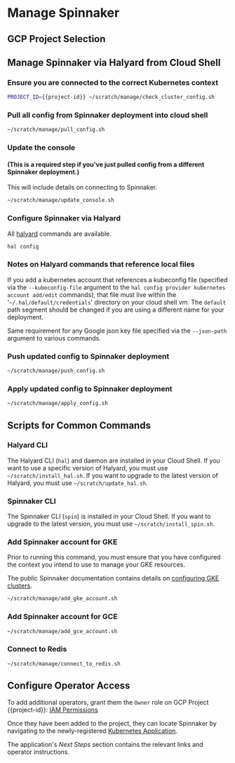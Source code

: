 # Manage Spinnaker

## GCP Project Selection

<walkthrough-project-billing-setup>
</walkthrough-project-billing-setup>

## Manage Spinnaker via Halyard from Cloud Shell

### Ensure you are connected to the correct Kubernetes context

```bash
PROJECT_ID={{project-id}} ~/scratch/manage/check_cluster_config.sh
```

### Pull all config from Spinnaker deployment into cloud shell

```bash
~/scratch/manage/pull_config.sh
```

### Update the console

#### (This is a required step if you've just pulled config from a different Spinnaker deployment.)

This will include details on connecting to Spinnaker.

```bash
~/scratch/manage/update_console.sh
```

### Configure Spinnaker via Halyard

All [halyard](https://www.spinnaker.io/reference/halyard/commands/) commands are available.

```bash
hal config
```

### Notes on Halyard commands that reference local files

If you add a kubernetes account that references a kubeconfig file (specified via the `--kubeconfig-file`
argument to the `hal config provider kubernetes account add/edit` commands), that file must live within
the '`~/.hal/default/credentials`' directory on your cloud shell vm. The `default` path segment should
be changed if you are using a different name for your deployment.

Same requirement for any Google json key file specified via the `--json-path` argument to various commands.

### Push updated config to Spinnaker deployment

```bash
~/scratch/manage/push_config.sh
```

### Apply updated config to Spinnaker deployment

```bash
~/scratch/manage/apply_config.sh
```

## Scripts for Common Commands

### Halyard CLI

The Halyard CLI (`hal`) and daemon are installed in your Cloud Shell. If you want to use a specific version of Halyard, you must use
`~/scratch/install_hal.sh`. If you want to upgrade to the latest version of Halyard, you must use `~/scratch/update_hal.sh`.

### Spinnaker CLI

The Spinnaker CLI (`spin`) is installed in your Cloud Shell. If you want to upgrade to the latest version, you must use `~/scratch/install_spin.sh`.

### Add Spinnaker account for GKE

Prior to running this command, you must ensure that you have configured the context you intend to use to manage your GKE resources.

The public Spinnaker documentation contains details on [configuring GKE clusters](https://www.spinnaker.io/setup/install/providers/kubernetes-v2/gke/).

```bash
~/scratch/manage/add_gke_account.sh
```

### Add Spinnaker account for GCE

```bash
~/scratch/manage/add_gce_account.sh
```

### Connect to Redis

```bash
~/scratch/manage/connect_to_redis.sh
```

## Configure Operator Access

To add additional operators, grant them the `Owner` role on GCP Project {{project-id}}: [IAM Permissions](https://console.developers.google.com/iam-admin/iam?project={{project-id}})

Once they have been added to the project, they can locate Spinnaker by navigating to the newly-registered [Kubernetes Application](https://console.developers.google.com/kubernetes/application/$ZONE/$DEPLOYMENT_NAME/spinnaker/$DEPLOYMENT_NAME?project={{project-id}}).

The application's *Next Steps* section contains the relevant links and operator instructions.

